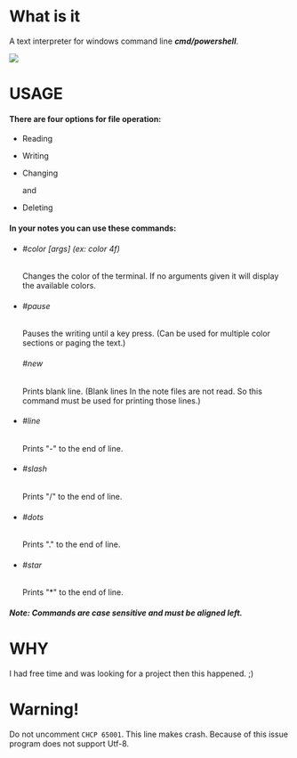 # What is it

A text interpreter for windows command line ***cmd/powershell***.

![](/home/fatih/Git-Hub/cmd_note/Showcase.gif)

# USAGE

#### There are four options for file operation:

- Reading

- Writing

- Changing
  
  and

- Deleting

#### In your notes you can use these commands:

- ###### *#color [args] (ex: color 4f)*
  
  Changes the color of the terminal. If no arguments given it will display the available colors.

- ###### *#pause*
  
  Pauses the writing until a key press. (Can be used for multiple color sections or paging the text.)
  
  ###### *#new*
  
  Prints blank line. (Blank lines In the note files are not read. So this command must be used for printing those lines.)

- ###### *#line*
  
  Prints "-" to the end of line.

- ###### *#slash*
  
  Prints "/" to the end of line.

- ###### *#dots*
  
  Prints "." to the end of line.

- ###### *#star*
  
  Prints "*" to the end of line.

##### Note: Commands are case sensitive and must be aligned left.

# WHY

I had free time and was looking for a project then this happened. ;)

# 

# Warning!

Do not uncomment `CHCP 65001`.  This line makes crash. Because of this issue program does not support Utf-8.
